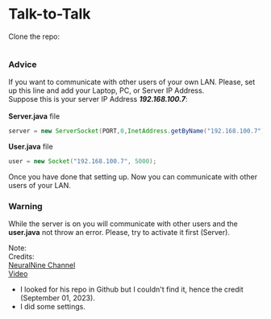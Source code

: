 # Talk-to-Talk

Clone the repo:
```

```
### Advice
If you want to communicate with other users of your own LAN. Please, set up this line and add your Laptop, PC, or Server IP Address.<br>
Suppose this is your server IP Address ***192.168.100.7***:<br><br>
**Server.java** file
```JAVA
server = new ServerSocket(PORT,0,InetAddress.getByName("192.168.100.7"));
```
**User.java** file
```JAVA
user = new Socket("192.168.100.7", 5000);
```
Once you have done that setting up. Now you can communicate with other users of your LAN.

### Warning
While the server is on you will communicate with other users and the **user.java** not throw an error. Please, try to activate it first (Server).

Note:<br>
Credits: <br>[NeuralNine Channel](https://www.youtube.com/@NeuralNine) <br>[Video](https://www.youtube.com/watch?v=hIc_9Wbn704)
- I looked for his repo in Github but I couldn't find it, hence the credit (September 01, 2023). <br>
- I did some settings.
